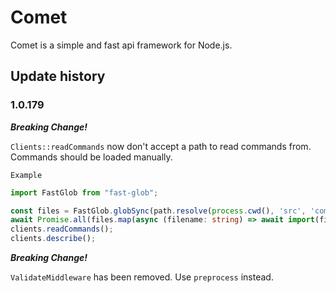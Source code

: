 # Comet

Comet is a simple and fast api framework for Node.js.

## Update history

### 1.0.179

***Breaking Change!***

`Clients::readCommands` now don't accept a path to read commands from. Commands should be loaded manually.

`Example`

```ts
import FastGlob from "fast-glob";

const files = FastGlob.globSync(path.resolve(process.cwd(), 'src', 'commands', '**', '*.ts').replaceAll('\\', "/"));
await Promise.all(files.map(async (filename: string) => await import(filename)));
clients.readCommands();
clients.describe();
```

***Breaking Change!***

`ValidateMiddleware` has been removed. Use `preprocess` instead.